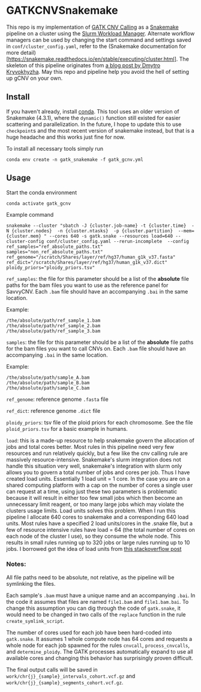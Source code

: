 # GATKCNVSnakemake


This repo is my implementation of [GATK CNV Calling](https://gatk.broadinstitute.org/hc/en-us/articles/360035531152--How-to-Call-common-and-rare-germline-copy-number-variants) as a [Snakemake](https://snakemake.readthedocs.io/en/stable/) pipeline on a cluster using the [Slurm Workload Manager](https://slurm.schedmd.com/documentation.html). Alternate workflow managers can be used by changing the start command and settings saved in `conf/cluster_config.yaml`, refer to the (Snakemake documentation for more detail)[https://snakemake.readthedocs.io/en/stable/executing/cluster.html]. The skeleton of this pipeline originates from [a blog post by Dmytro Kryvokhyzha](https://evodify.com/gatk-cnv-snakemake/). May this repo and pipeline help you avoid the hell of setting up gCNV on your own.

## Install

If you haven't already, install [conda](https://conda.io/projects/conda/en/latest/user-guide/install/index.html). This tool uses an older version of Snakemake (4.3.1), where the `dynamic()` function still existed for easier scattering and parallelization. In the future, I hope to update this to use `checkpoint`s and the most recent version of snakemake instead, but that is a huge headache and this works just fine for now.

To install all necessary tools simply run

`conda env create -n gatk_snakemake -f gatk_gcnv.yml`

## Usage

Start the conda environment

`conda activate gatk_gcnv`

Example command

`snakemake --cluster "sbatch -J {cluster.job-name} -t {cluster.time}  -N {cluster.nodes}  -n {cluster.ntasks}  -p {cluster.partition}  --mem={cluster.mem} " --cores 640 -s gatk.snake --resources load=640 --cluster-config conf/cluster_config.yaml --rerun-incomplete  --config ref_samples="ref_absolute_paths.txt" samples="non_ref_absolute_paths.txt" ref_genome="/scratch/Shares/layer/ref/hg37/human_g1k_v37.fasta" ref_dict="/scratch/Shares/layer/ref/hg37/human_g1k_v37.dict" ploidy_priors="ploidy_priors.tsv"`

`ref_samples`: the file for this parameter should be a list of the **absolute** file paths for the bam files you want to use as the reference panel for SavvyCNV. Each `.bam` file should have an accompanying `.bai` in the same location.

Example:

```
/the/absolute/path/ref_sample_1.bam
/the/absolute/path/ref_sample_2.bam
/the/absolute/path/ref_sample_3.bam
```

`samples`: the file for this parameter should be a list of the **absolute** file paths for the bam files you want to call CNVs on. Each `.bam` file should have an accompanying `.bai` in the same location.

Example:
```
/the/absolute/path/sample_A.bam
/the/absolute/path/sample_B.bam
/the/absolute/path/sample_C.bam
```

`ref_genome`: reference genome `.fasta` file

`ref_dict`: reference genome `.dict` file

`ploidy_priors`: tsv file of the ploid priors for each chromosome. See the file `ploid_priors.tsv` for a basic example in humans.

`load`: this is a made-up resource to help snakemake govern the allocation of jobs and total cores better.
Most rules in this pipeline need very few resources and run relatively quickly, but a few like the cnv calling rule are massively resource-intensive.
Snakemake's slurm integration does not handle this situation very well, snakemake's integration with slurm only allows you to govern a total number of jobs and cores per job. 
Thus I have created load units.
Essentially 1 load unit = 1 core.
In the case you are on a shared computing platform with a cap on the number of cores a single user can request at a time, using just these two parameters is problematic because it will result in either too few small jobs which then become an unnecessary limit reagent, or too many large jobs which may violate the clusters usage limits.
Load units solves this problem.
When I run this pipeline I allocate 640 cores to snakemake and a corresponding 640 load units. Most rules have a specified 2 load units/cores in the .snake file, but a few of resource intensive rules have load = 64 (the total number of cores on each node of the cluster I use), so they consume the whole node.
This results in small rules running up to 320 jobs or large rules running up to 10 jobs. I borrowed got the idea of load units from [this stackoverflow post](https://stackoverflow.com/questions/51977436/restrict-number-of-jobs-by-a-rule-in-snakemake)


### Notes:

All file paths need to be absolute, not relative, as the pipeline will be symlinking the files.

Each sample's `.bam` must have a unique name and an accompanying `.bai`. In the code it assumes that files are named `file1.bam` and `file1.bam.bai`. To change this assumption you can dig through the code of `gatk.snake`, it would need to be changed in two calls of the `replace` function in the rule `create_symlink_script`. 

The number of cores used for each job have been hard-coded into  `gatk.snake`. It assumes 1 whole compute node has 64 cores and requests a whole node for each job spawned for the rules `cnvcall`, `process_cnvcalls`, and `determine_ploidy`. The GATK processes automatically expand to use all available cores and changing this behavior has surprisingly proven difficult.

The final output calls will be saved in `work/chr{j}_{sample}_intervals_cohort.vcf.gz` and `work/chr{j}_{sample}_segments_cohort.vcf.gz`.
